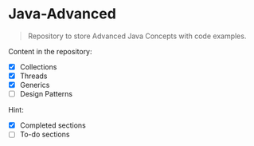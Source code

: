 # Java-Advanced

>Repository to store Advanced Java Concepts with code examples.

Content in the repository:

* [x] Collections
* [x] Threads
* [x] Generics
* [ ] Design Patterns

Hint:
* [x] Completed sections
* [ ] To-do sections